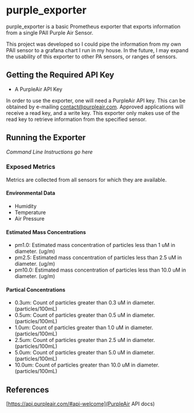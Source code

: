 # purple_exporter

purple_exporter is a basic Prometheus exporter that exports information from
a single PAII Purple Air Sensor.

This project was developed so I could pipe the information from my own PAII
sensor to a grafana chart I run in my house. In the future, I may expand the
usability of this exporter to other PA sensors, or ranges of sensors.

## Getting the Required API Key

- A PurpleAir API Key

In order to use the exporter, one will need a PurpleAir API key. This can be
obtained by e-mailing [contact@purpleair.com](mailto:contact@purpleair.com).
Approved applications will receive a read key, and a write key. This exporter
only makes use of the read key to retrieve information from the specified
sensor.

## Running the Exporter

_Command Line Instructions go here_

### Exposed Metrics

Metrics are collected from all sensors for which they are available.

#### Environmental Data

- Humidity
- Temperature
- Air Pressure

#### Estimated Mass Concentrations

- pm1.0: Estimated mass concentration of particles less than 1 uM in diameter. (ug/m)
- pm2.5: Estimated mass concentration of particles less than 2.5 uM in diameter. (ug/m)
- pm10.0: Estimated mass concentration of particles less than 10.0 uM in diameter. (ug/m)

#### Partical Concentrations

- 0.3um: Count of particles greater than 0.3 uM in diameter. (particles/100mL)
- 0.5um: Count of particles greater than 0.5 uM in diameter. (particles/100mL)
- 1.0um: Count of particles greater than 1.0 uM in diameter. (particles/100mL)
- 2.5um: Count of particles greater than 2.5 uM in diameter. (particles/100mL)
- 5.0um: Count of particles greater than 5.0 uM in diameter. (particles/100mL)
- 10.0um: Count of particles greater than 10.0 uM in diameter. (particles/100mL)

## References

[https://api.purpleair.com/#api-welcome](PurpleAir API docs)